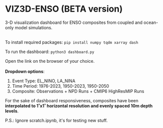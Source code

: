 # VIZ3D-ENSO (BETA version)
3-D visualization dashboard for ENSO composites from coupled and ocean-only model simulations.<br><br>

To install required packages:
```pip install numpy tqdm xarray dash```


To run the dashboard:
```python3 dashboard.py```

Open the link on the browser of your choice.
<br><br>
**Dropdown options**:
1. Event Type: EL_NINO, LA_NINA
2. Time Period: 1976-2023, 1950-2023, 1950-2050
3. Composite: Observations + NPD Runs  + CMIP6 HighResMIP Runs

For the sake of dashboard responsiveness, composites have been **interpolated to 1˚x1˚ horizontal resolution and evenly spaced 10m depth levels**.

P.S.: Ignore scratch.ipynb, it's for testing new stuff.